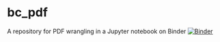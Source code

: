 # bc_pdf

A repository for PDF wrangling in a Jupyter notebook on Binder [![Binder](https://mybinder.org/badge_logo.svg)](https://mybinder.org/v2/gh/Rocket-Upskilling/bc_pdf.git/main)

